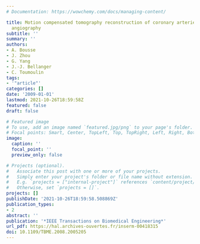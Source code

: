 ```yaml
---
# Documentation: https://wowchemy.com/docs/managing-content/

title: Motion compensated tomography reconstruction of coronary arteries in rotational
  angiography
subtitle: ''
summary: ''
authors:
- A. Bousse
- J. Zhou
- G. Yang
- J.-J. Bellanger
- C. Toumoulin
tags:
- '"article"'
categories: []
date: '2009-01-01'
lastmod: 2021-10-26T18:59:58Z
featured: false
draft: false

# Featured image
# To use, add an image named `featured.jpg/png` to your page's folder.
# Focal points: Smart, Center, TopLeft, Top, TopRight, Left, Right, BottomLeft, Bottom, BottomRight.
image:
  caption: ''
  focal_point: ''
  preview_only: false

# Projects (optional).
#   Associate this post with one or more of your projects.
#   Simply enter your project's folder or file name without extension.
#   E.g. `projects = ["internal-project"]` references `content/project/deep-learning/index.md`.
#   Otherwise, set `projects = []`.
projects: []
publishDate: '2021-10-26T18:59:58.508869Z'
publication_types:
- 2
abstract: ''
publication: '*IEEE Transactions on Biomedical Engineering*'
url_pdf: https://hal.archives-ouvertes.fr/inserm-00418315
doi: 10.1109/TBME.2008.2005205
---
```

